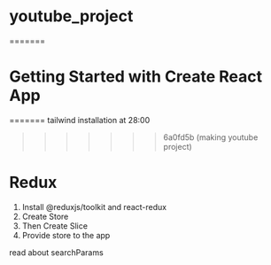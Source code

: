 
# youtube_project
=======
# Getting Started with Create React App
=======
tailwind installation at 28:00
>>>>>>> 6a0fd5b (making youtube project)

# Redux
 1) Install @reduxjs/toolkit and react-redux 
 1) Create Store
 2) Then Create Slice
 3) Provide store to the app

read about searchParams
